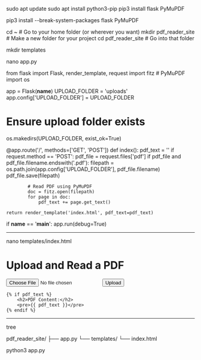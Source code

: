 sudo apt update
sudo apt install python3-pip
pip3 install flask PyMuPDF

pip3 install --break-system-packages flask PyMuPDF

cd ~                      # Go to your home folder (or wherever you want)
mkdir pdf_reader_site     # Make a new folder for your project
cd pdf_reader_site        # Go into that folder

mkdir templates

nano app.py

from flask import Flask, render_template, request
import fitz  # PyMuPDF
import os

app = Flask(__name__)
UPLOAD_FOLDER = 'uploads'
app.config['UPLOAD_FOLDER'] = UPLOAD_FOLDER

# Ensure upload folder exists
os.makedirs(UPLOAD_FOLDER, exist_ok=True)

@app.route('/', methods=['GET', 'POST'])
def index():
    pdf_text = ''
    if request.method == 'POST':
        pdf_file = request.files['pdf']
        if pdf_file and pdf_file.filename.endswith('.pdf'):
            filepath = os.path.join(app.config['UPLOAD_FOLDER'], pdf_file.filename)
            pdf_file.save(filepath)

            # Read PDF using PyMuPDF
            doc = fitz.open(filepath)
            for page in doc:
                pdf_text += page.get_text()

    return render_template('index.html', pdf_text=pdf_text)

if __name__ == '__main__':
    app.run(debug=True)

------------------------------------------------------------------------------

nano templates/index.html

<!DOCTYPE html>
<html>
<head>
    <title>PDF Reader</title>
</head>
<body>
    <h1>Upload and Read a PDF</h1>
    <form method="POST" enctype="multipart/form-data">
        <input type="file" name="pdf" accept=".pdf" required>
        <input type="submit" value="Upload">
    </form>

    {% if pdf_text %}
        <h2>PDF Content:</h2>
        <pre>{{ pdf_text }}</pre>
    {% endif %}
</body>
</html>

------------------------------------------------------------------------------

tree

pdf_reader_site/
├── app.py
└── templates/
    └── index.html

python3 app.py
